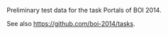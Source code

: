 Preliminary test data for the task Portals of BOI 2014.

See also https://github.com/boi-2014/tasks.
